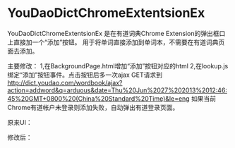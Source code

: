 YouDaoDictChromeExtentsionEx
============================

YouDaoDictChromeExtentsionEx 是在有道词典Chrome Extension的弹出框口上直接加一个“添加”按钮。
用于将单词直接添加到单词本，不需要在有道词典页面去添加。

主要修改：
1,在BackgroundPage.html增加“添加”按钮对应的html
2,在lookup.js绑定“添加”按钮事件。点击按钮后多一次ajax GET请求到
http://dict.youdao.com/wordbook/ajax?action=addword&q=arduous&date=Thu%20Jun%2027%202013%2012:46:45%20GMT+0800%20(China%20Standard%20Time)&le=eng
如果当前Chrome有道帐户未登录则添加失败，自动弹出有道登录页面。

原来UI：


修改后：

